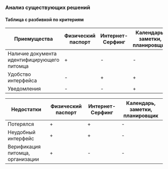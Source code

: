 ### Анализ существующих решений 
#### Таблица с разбивкой по критериям

| Приемущества | Физический паспорт | Интернет-Серфинг | Календарь, заметки, планировщик  |
|-----------------------|----------------|-------------------|---|
|Наличие документа идентифицирующего питомца|+|-|-|
|Удобство интерфейса| -|+|+|
|Уведомления|-|-|+|

| Недостатки | Физический паспорт | Интернет-Серфинг | Календарь, заметки, планировщик  |
|-----------------------|----------------|-------------------|---|
|Потерялся|+|+|-|
|Неудобный интерфейс| +|+|-|
|Верификация питомца, организации|+|-|-|